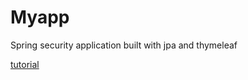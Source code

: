 # Myapp

Spring security application built with jpa and thymeleaf

[tutorial](https://hellokoding.com/registration-and-login-example-with-spring-security-spring-boot-spring-data-jpa-hsql-jsp/)
